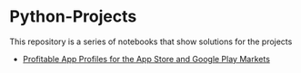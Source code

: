 # Python-Projects
This repository is a series of notebooks that show solutions for the projects 
* [Profitable App Profiles for the App Store and Google Play Markets](https://github.com/AllahBasha/Python-Projects/blob/master/AppleStore.txt)
